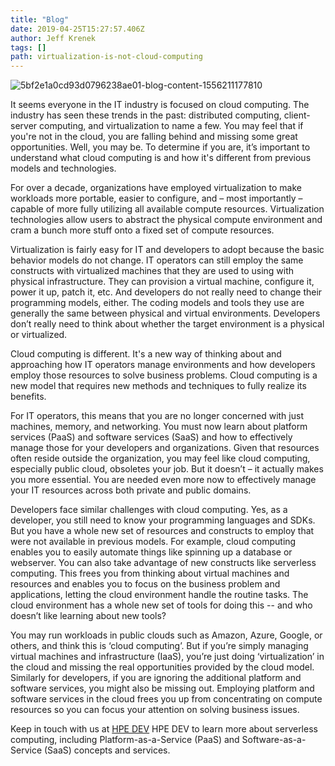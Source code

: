 ```yaml
---
title: "Blog"
date: 2019-04-25T15:27:57.406Z
author: Jeff Krenek 
tags: []
path: virtualization-is-not-cloud-computing
---
```

![5bf2e1a0cd93d0796238ae01-blog-content-1556211177810](https://hpe-developer-portal.s3.amazonaws.com/uploads/media/2019/4/gettyimages-160673315-1556211177673.jpg)

It seems everyone in the IT industry is focused on cloud computing. The industry has seen these trends in the past: distributed computing, client-server computing, and virtualization to name a few. You may feel that if you're not in the cloud, you are falling behind and missing some great opportunities. Well, you may be.  To determine if you are, it’s important to understand what cloud computing is and how it's different from previous models and technologies.

For over a decade, organizations have employed virtualization to make workloads more portable, easier to configure, and – most importantly – capable of more fully utilizing all available compute resources. Virtualization technologies allow users to abstract the physical compute environment and cram a bunch more stuff onto a fixed set of compute resources.  

Virtualization is fairly easy for IT and developers to adopt because the basic behavior models do not change. IT operators can still employ the same constructs with virtualized machines that they are used to using with physical infrastructure. They can provision a virtual machine, configure it, power it up, patch it, etc.  And developers do not really need to change their programming models, either. The coding models and tools they use are generally the same between physical and virtual environments. Developers don’t really need to think about whether the target environment is a physical or virtualized.  

Cloud computing is different. It's a new way of thinking about and approaching how IT operators manage environments and how developers employ those resources to solve business problems. Cloud computing is a new model that requires new methods and techniques to fully realize its benefits.  

For IT operators, this means that you are no longer concerned with just machines, memory, and networking. You must now learn about platform services (PaaS) and software services (SaaS) and how to effectively manage those for your developers and organizations. Given that resources often reside outside the organization, you may feel like cloud computing, especially public cloud, obsoletes your job. But it doesn’t – it actually makes you more essential. You are needed even more now to effectively manage your IT resources across both private and public domains.

Developers face similar challenges with cloud computing.  Yes, as a developer, you still need to know your programming languages and SDKs.  But you have a whole new set of resources and constructs to employ that were not available in previous models. For example, cloud computing enables you to easily automate things like spinning up a database or webserver. You can also take advantage of new constructs like serverless computing. This frees you from thinking about virtual machines and resources and enables you to focus on the business problem and applications, letting the cloud environment handle the routine tasks. The cloud environment has a whole new set of tools for doing this -- and who doesn’t like learning about new tools?

You may run workloads in public clouds such as Amazon, Azure, Google, or others, and think this is ‘cloud computing’.  But if you’re simply managing virtual machines and infrastructure (IaaS), you’re just doing ‘virtualization’ in the cloud and missing the real opportunities provided by the cloud model.  Similarly for developers, if you are ignoring the additional platform and software services, you might also be missing out. Employing platform and software services in the cloud frees you up from concentrating on compute resources so you can focus your attention on solving business issues.

Keep in touch with us at [HPE DEV](https://developer.hpe.com/) HPE DEV to learn more about serverless computing, including Platform-as-a-Service (PaaS) and Software-as-a-Service (SaaS) concepts and services. 
